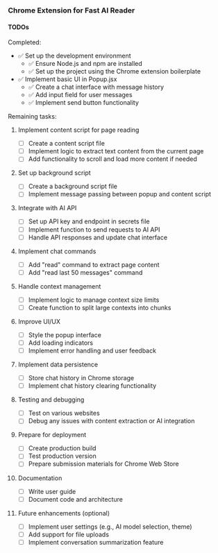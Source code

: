### Chrome Extension for Fast AI Reader

#### TODOs

Completed:

- ✅ Set up the development environment
  - ✅ Ensure Node.js and npm are installed
  - ✅ Set up the project using the Chrome extension boilerplate
- ✅ Implement basic UI in Popup.jsx
  - ✅ Create a chat interface with message history
  - ✅ Add input field for user messages
  - ✅ Implement send button functionality

Remaining tasks:

1. Implement content script for page reading

   - [ ] Create a content script file
   - [ ] Implement logic to extract text content from the current page
   - [ ] Add functionality to scroll and load more content if needed

2. Set up background script

   - [ ] Create a background script file
   - [ ] Implement message passing between popup and content script

3. Integrate with AI API

   - [ ] Set up API key and endpoint in secrets file
   - [ ] Implement function to send requests to AI API
   - [ ] Handle API responses and update chat interface

4. Implement chat commands

   - [ ] Add "read" command to extract page content
   - [ ] Add "read last 50 messages" command

5. Handle context management

   - [ ] Implement logic to manage context size limits
   - [ ] Create function to split large contexts into chunks

6. Improve UI/UX

   - [ ] Style the popup interface
   - [ ] Add loading indicators
   - [ ] Implement error handling and user feedback

7. Implement data persistence

   - [ ] Store chat history in Chrome storage
   - [ ] Implement chat history clearing functionality

8. Testing and debugging

   - [ ] Test on various websites
   - [ ] Debug any issues with content extraction or AI integration

9. Prepare for deployment

   - [ ] Create production build
   - [ ] Test production version
   - [ ] Prepare submission materials for Chrome Web Store

10. Documentation

    - [ ] Write user guide
    - [ ] Document code and architecture

11. Future enhancements (optional)
    - [ ] Implement user settings (e.g., AI model selection, theme)
    - [ ] Add support for file uploads
    - [ ] Implement conversation summarization feature
